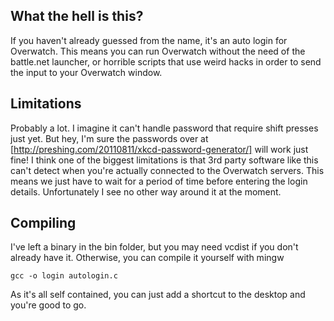 ## What the hell is this?
If you haven't already guessed from the name, it's an auto login for Overwatch. This means you can run Overwatch without the need of the battle.net launcher, or horrible scripts that use weird hacks in order to send the input to your Overwatch window.

## Limitations
Probably a lot. I imagine it can't handle password that require shift presses just yet. But hey, I'm sure the passwords over at [http://preshing.com/20110811/xkcd-password-generator/] will work just fine!
I think one of the biggest limitations is that 3rd party software like this can't detect when you're actually connected to the Overwatch servers. This means we just have to wait for a period of time before entering the login details. Unfortunately I see no other way around it at the moment.

## Compiling
I've left a binary in the bin folder, but you may need vcdist if you don't already have it. Otherwise, you can compile it yourself with mingw

```
gcc -o login autologin.c
```

As it's all self contained, you can just add a shortcut to the desktop and you're good to go.
